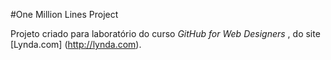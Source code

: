 #One Million Lines Project

Projeto criado para laboratório do curso *GitHub for Web Designers* , do site [Lynda.com] (http://lynda.com).

